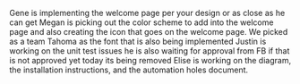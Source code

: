 Gene is implementing the welcome page per your design or as close as he can get
Megan is picking out the color scheme to add into the welcome page and also creating the icon that goes on the welcome page.
We picked as a team Tahoma as the font that is also being implemented
Justin is working on the unit test issues he is also waiting for approval from FB if that is not approved yet today its being removed
Elise is working on the diagram, the installation instructions, and the automation holes document.


